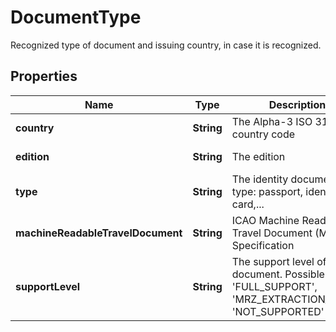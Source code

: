 

# DocumentType

Recognized type of document and issuing country, in case it is recognized.

## Properties

| Name | Type | Description | Notes |
|------------ | ------------- | ------------- | -------------|
|**country** | **String** | The Alpha-3 ISO 3166 country code |  [optional] [readonly] |
|**edition** | **String** | The edition |  [optional] [readonly] |
|**type** | **String** | The identity document type: passport, identity-card,... |  [optional] [readonly] |
|**machineReadableTravelDocument** | **String** | ICAO Machine Readable Travel Document (MRTD) Specification |  [optional] [readonly] |
|**supportLevel** | **String** | The support level of the document. Possible values: &#39;FULL_SUPPORT&#39;, &#39;MRZ_EXTRACTION_ONLY&#39;, &#39;NOT_SUPPORTED&#39; |  [optional] [readonly] |



